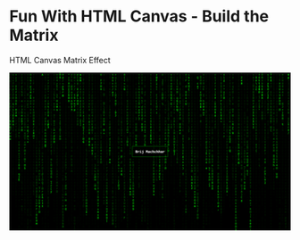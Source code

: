 # Fun With HTML Canvas - Build the Matrix

HTML Canvas Matrix Effect

![Screenshot](screenshot.png)
